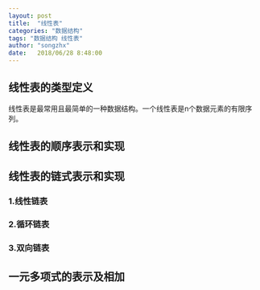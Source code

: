 ```yaml
---
layout: post
title:  "线性表"
categories: "数据结构"
tags: "数据结构 线性表"
author: "songzhx"
date:   2018/06/28 8:48:00 
---
```


## 线性表的类型定义

线性表是最常用且最简单的一种数据结构。一个线性表是n个数据元素的有限序列。

## 线性表的顺序表示和实现



## 线性表的链式表示和实现

### 1.线性链表

### 2.循环链表

### 3.双向链表

## 一元多项式的表示及相加





